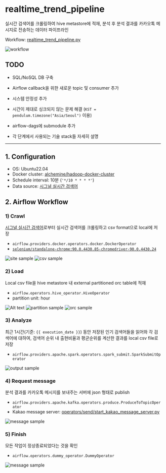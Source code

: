 # realtime_trend_pipeline
실시간 검색어를 크롤링하여 hive metastore에 적재, 분석 후 분석 결과를 카카오톡 메시지로 전송하는 데이터 파이프라인

Workflow: [realtime_trend_pipeline.py](https://github.com/alchemine/realtime_trend_pipeline/blob/main/realtime_trend_pipeline.py)

![workflow](/assets/image-0.png)


## TODO
- SQL/NoSQL DB 구축
- Airflow callback을 위한 새로운 topic 및 consumer 추가
- 시스템 안정성 추가

- 시간이 제대로 싱크되지 않는 문제 해결 (`KST = pendulum.timezone("Asia/Seoul")` 이용)
- airflow-dags에 submodule 추가
- 각 단계에서 사용되는 기술 stack들 자세히 설명

---

## 1. Configuration
- OS: Ubuntu22.04
- Docker cluster: [alchemine/hadoop-docker-cluster](https://github.com/alchemine/hadoop-docker-cluster)
- Schedule interval: 10분 (`'*/10 * * * *'`)
- Data source: [시그널 실시간 검색어](http://signal.bz)


## 2. Airflow Workflow
### 1) Crawl
[시그널 실시간 검색어](http://signal.bz)로부터 실시간 검색어를 크롤링하고 csv format으로 local에 저장
- `airflow.providers.docker.operators.docker.DockerOperator`
- [`selenium/standalone-chrome:90.0.4430.85-chromedriver-90.0.4430.24`](https://hub.docker.com/layers/selenium/standalone-chrome/90.0.4430.85-chromedriver-90.0.4430.24-grid-4.0.0-beta-3-20210426/images/sha256-1532a6d76064edc555045aa790918fbbca972426099e0559ee4eef138dd0db62?context=explore)

![site sample](/assets/image-1.png)
![csv sample](/assets/image-2.png)


### 2) Load
Local csv file을 hive metastore 내 external partitioned orc table에 적재
- `airflow.operators.hive_operator.HiveOperator`
- partition unit: hour

![Alt text](/assets/image-4.png)
![partition sample](/assets/image-3.png)
![orc sample](/assets/image-4-1.png)


### 3) Analyze
최근 1시간(기준: `{{ execution_date }}`) 동안 저장된 인기 검색어들을 읽어와 각 검색어에 대하여, 검색어 순위 내 출현비율과 평균순위를 계산한 결과를 local csv file로 저장
- `airflow.providers.apache.spark.operators.spark_submit.SparkSubmitOperator`

![output sample](/assets/image-5.png)


### 4) Request message
분석 결과를 카카오톡 메시지를 보내주는 서버에 json 형태로 publish
- `airflow.providers.apache.kafka.operators.produce.ProduceToTopicOperator`
- Kakao message server: [operators/send/start_kakao_message_server.py](https://github.com/alchemine/realtime_trend_pipeline/blob/main/operators/send/start_kakao_message_server.py)

![message sample](/assets/image-6.jpg)


### 5) Finish
모든 작업이 정상종료되었다는 것을 확인
- `airflow.operators.dummy_operator.DummyOperator`

![message sample](/assets/image-7.png)


<!-- # 2. Considerations
### 2.1 Kafka
1. 본 프로젝트에서 Kafka는 사실상 필요하지 않으나 응용을 위해 추가하였음.
2. 데이터를 크롤링하는 시점을 내가 임의로 정할 수 없거나(event), 데이터를 처리하는 과정이 무거워 분산처리가 필요하게 될 경우 Kafka consumer group을 사용하는 것이 의미가 있을 것이다.

### 2.2 HDFS
1. Python package [hdfs](https://pypi.org/project/hdfs/)를 이용하여 간단하게 데이터를 HDFS로 적재할 수 있었음
2. 총 4대의 docker instance를 docker-compose로 생성하여 hadoop system을 구성
  1. 1대의 namenode, 3대의 datanode (하나는 secondary namenode, replication factor: 3)
  2. namenode는 Kafka 및 zookeeper server master 이기도 하다
  3. 서버 구성이 해당 프로젝트에서 가장 시간이 오래 걸리고 힘들었던 작업이었다. 특히, WSL 위의 docker를 올려 작업하다보니 더욱 어려웠다.
  4. [https://github.com/alchemine/realtime-trend-pipeline/blob/main/scripts/docker-compose.yml](https://github.com/alchemine/realtime-trend-pipeline/blob/main/scripts/docker-compose.yml)
  
### 2.3 Hive
1. 외부에서 1시간을 단위로 하는 파티션 이름을 주입하고(`-d date_hour=...`) hql script를 실행하여 partitioning 테이블을 생성
2. ORC format으로 만들고 싶었는데 MapReduce 설정 문제로 데이터 주입이(`LOAD DATA INPATH`) 작동하지 않아 CSV table로 생성

### 2.4 Spark
1. 생성한 테이블로부터 최근 2개의 파티션(최근 2시간) 데이터를 읽어와 각 검색어(`title`)의 빈도수(`COUNT(title)`)와 평균 순위(`AVG(rank)`)를 계산하고 최종 결과물로 CSV 파일을 출력
2. scala로 스크립트를 짜긴했는데 보통은 spark를 실행하기 위해 jar file을 생성하는데 그렇게까진 하고 싶지 않아 간단히 `cat` 명령어를 이용하여 spark로 실행시켰다. \
   일반적으로 method를 사용할 때 한 줄 씩 띄우게 되는데 이렇게 사용하면 여러 줄을 하나로 인식을 못하여 하나의 라인에 명령어들을 전부 떄려박았다.
   ```
   $ cat get_popular_topic.scala | spark-shell
   ```

### 2.5 Kakao message
1. 일반적으로 Slack message로 결과를 전송하는 편이지만, 이번에는 카카오톡을 이용하여 결과를 전송하였다.
2. 데이터 분석 결과를 카카오톡 메시지로 적절하게 정제된 텍스트를 kafka를 통해 기존에 동작하고 있던 server에 보내면 server가 카카오톡 메시지를 보내준다.


### 2.6 Airflow
1. Workflow(`initialize >> extract_load_topic >> load_topic_hive >> analyze_topic >> send_message`)를 관리.
2. `BashOperator`와 `PythonOperator`를 주로 사용하여 각 task를 구현.
3. Timezone이 UTC라 변경해줄 필요가 있다.
4. 가능하면 `poetry`로 생성한 가상환경에 모든 패키지를 관리하려고 했으나, 무슨 이유 떄문인지 시스템 인터프리터(`/usr/bin/python`)를 사용하지 않으면 `airflow webserver`와 `scheduler`가 제대로 동작하지 않았다.
5. Dag script는 `~/airflow/dags`에 있지만 각 task의 세부구현은 `realtime-trend-pipeline` package에 있어 다음과 같이 맨 첫 줄에 직접 경로를 추가하였는데 좀 더 좋은 방법이 있을 것 같다.
   ```
   import sys
   sys.path.append("/workspace/project/realtime-trend-pipeline")
   ...
   ``` -->
